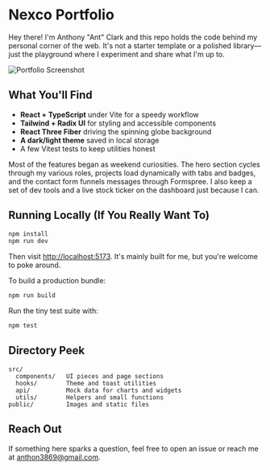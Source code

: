 # Nexco Portfolio

Hey there! I'm Anthony "Ant" Clark and this repo holds the code behind my personal corner of the web. It's not a starter template or a polished library—just the playground where I experiment and share what I'm up to.

![Portfolio Screenshot](public/images/portfolio-screenshot.png)

## What You'll Find

- **React + TypeScript** under Vite for a speedy workflow
- **Tailwind + Radix UI** for styling and accessible components
- **React Three Fiber** driving the spinning globe background
- **A dark/light theme** saved in local storage
- A few Vitest tests to keep utilities honest

Most of the features began as weekend curiosities. The hero section cycles through my various roles, projects load dynamically with tabs and badges, and the contact form funnels messages through Formspree. I also keep a set of dev tools and a live stock ticker on the dashboard just because I can.

## Running Locally (If You Really Want To)

```bash
npm install
npm run dev
```

Then visit [http://localhost:5173](http://localhost:5173). It's mainly built for me, but you're welcome to poke around.

To build a production bundle:

```bash
npm run build
```

Run the tiny test suite with:

```bash
npm test
```

## Directory Peek

```
src/
  components/   UI pieces and page sections
  hooks/        Theme and toast utilities
  api/          Mock data for charts and widgets
  utils/        Helpers and small functions
public/         Images and static files
```

## Reach Out

If something here sparks a question, feel free to open an issue or reach me at [anthon3869@gmail.com](mailto:anthon3869@gmail.com).
